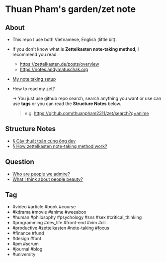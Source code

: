 # Thuan Pham's garden/zet note

## About

- This repo I use both Vietnamese, English (little bit).
- If you don't know what is **Zettelkasten note-taking method**, I recommend you read
  - <https://zettelkasten.de/posts/overview>
  - <https://notes.andymatuschak.org>
- [My note taking setup](zet_publish/20211017203814.md)
- How to read my zet?

  → You just use github repo search, search anything you want or use can use **tags** or you can read the **Structure Notes** below.

  > e.g. <https://github.com/thuanpham2311/zet/search?q=anime>

## Structure Notes

- [§ Cày thuật toán cùng ông dev](zet_publish/20211017204628.md)
- [§ How zettelkasten note-taking method work?](zet_publish/20211017210001.md)

## Question

- [Who are people we admire?](zet_publish/20211017185640.md)
- [What I think about people beauty?](zet_publish/202109121101.md)

## Tag

- #video #article #book #course
- #kdrama #movie #anime #weeaboo
- #human #philosophy #psychology #sns #sex #critical_thinking
- #programming #dev_life #front-end #vim #cli
- #productive #zettelkasten #note-taking #focus
- #finance #fund
- #design #font
- #pm #scrum
- #journal #blog
- #university

